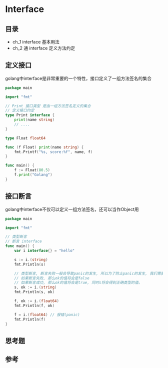 # Interface

## 目录

- ch_1 interface 基本用法
- ch_2 通 interface 定义方法约定

## 定义接口

golang中interface是非常重要的一个特性，接口定义了一组方法签名的集合

```go
package main

import "fmt"

// Print 接口类型 是由一组方法签名定义的集合
// 定义接口约定
type Print interface {
	print(name string)
	// ....
}

type Float float64

func (f Float) print(name string) {
	fmt.Printf("%s, score:%f", name, f)
}

func main() {
	f := Float(80.5)
	f.print("Golang")
}
```

## 接口断言

golang中interface不仅可以定义一组方法签名，还可以当作Object用

```go
package main

import "fmt"

// 类型断言
// 断言 interface
func main() {
	var i interface{} = "hello"

	s := i.(string)
	fmt.Println(s)

	// 类型断言, 断言失败一般会导致panic的发生, 所以为了防止panic的发生, 我们需要在断言前进行一定的判断。
	// 如果断言失败, 那么ok的值将会是false
	// 如果断言成功, 那么ok的值将会是true, 同时s将会得到正确类型的值。
	s, ok := i.(string)
	fmt.Println(s, ok)

	f, ok := i.(float64)
	fmt.Println(f, ok)

	f = i.(float64) // 报错(panic)
	fmt.Println(f)
}
```

## 思考题



## 参考

